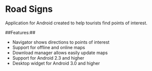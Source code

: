 Road Signs
=========

Application for Android created to help tourists find points of interest.

##Features:##
- Navigator shows directions to points of interest
- Support for offline and online maps
- Download manager allows easily update maps
- Support for Android 2.3 and higher
- Desktop widget for Android 3.0 and higher
